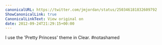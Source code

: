 ```yaml
---
canonicalURL: https://twitter.com/jmjordan/status/250346181832609792
ShowCanonicalLink: true
CanonicalLinkText: View original on
date: 2012-09-24T21:29:15+00:00
---
```

I use the 'Pretty Princess' theme in Clear. #notashamed